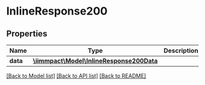 # InlineResponse200

## Properties
Name | Type | Description | Notes
------------ | ------------- | ------------- | -------------
**data** | [**\iimmpact\Model\InlineResponse200Data**](InlineResponse200Data.md) |  | [optional] 

[[Back to Model list]](../README.md#documentation-for-models) [[Back to API list]](../README.md#documentation-for-api-endpoints) [[Back to README]](../README.md)


